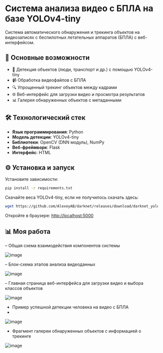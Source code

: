 # Система анализа видео с БПЛА на базе YOLOv4-tiny

Система автоматического обнаружения и трекинга объектов на видеозаписях с беспилотных летательных аппаратов (БПЛА) с веб-интерфейсом.

## 📌 Основные возможности

- 🎯 Детекция объектов (люди, транспорт и др.) с помощью YOLOv4-tiny
- 📹 Обработка видеофайлов с БПЛА
- 🔍 Упрощенный трекинг объектов между кадрами
- 🌐 Веб-интерфейс для загрузки видео и просмотра результатов
- 📊 Галерея обнаруженных объектов с метаданными

## 🛠 Технологический стек

- **Язык программирования**: Python
- **Модель детекции**: YOLOv4-tiny
- **Библиотеки**: OpenCV (DNN модуль), NumPy
- **Веб-фреймворк**: Flask
- **Интерфейс**: HTML

## ⚙️ Установка и запуск

Установите зависимости:
```bash
pip install -r requirements.txt
```

Скачайте веса YOLOv4-tiny, если не получилось скачать здесь:
```bash
wget https://github.com/AlexeyAB/darknet/releases/download/darknet_yolo_v4_pre/yolov4-tiny.weights -P model/
```

Откройте в браузере: [http://localhost:5000](http://localhost:5000)

## 📊 Моя работа 

– Общая схема взаимодействия компонентов системы

![image](https://github.com/user-attachments/assets/f00d3b61-3f93-4b47-b668-a15cb21b45cf)

– Блок-схема этапов анализа видеоданных

![image](https://github.com/user-attachments/assets/234b98f8-e0c2-4d2f-ab7a-4f4edae5ed1a)

– Главная страница веб-интерфейса для загрузки видео и выбора классов объектов

![image](https://github.com/user-attachments/assets/c4ad812c-eb3a-41a2-856a-127b1369cd07)

- Пример успешной детекции человека на видео с БПЛА
- 
![image](https://github.com/user-attachments/assets/6c7152eb-c2c2-4c51-80a0-87ff3b89adca)

- Фрагмент галереи обнаруженных объектов с информацией о трекинге

![image](https://github.com/user-attachments/assets/1e6b0bdd-9b9a-45e0-8f45-922a7542477c)

